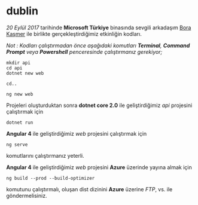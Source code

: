 # dublin

*20 Eylül 2017* tarihinde **Microsoft Türkiye** binasında sevgili arkadaşım [Bora Kaşmer](http://www.borakasmer.com) ile birlikte gerçekleştirdiğimiz etkinliğin kodları.

*Not : Kodları çalıştırmadan önce aşağıdaki komutları **Terminal**, **Command Prompt** veya **Powershell** penceresinde çalıştırmanız gerekiyor;*

```
mkdir api
cd api
dotnet new web

cd..

ng new web
```

Projeleri oluşturduktan sonra **dotnet core 2.0** ile geliştirdiğimiz *api* projesini çalıştırmak için

```
dotnet run
```

**Angular 4** ile geliştirdiğimiz *web* projesini çalıştırmak için

```
ng serve
```

komutlarını çalıştırmanız yeterli.

**Angular 4** ile geliştirdiğimiz *web* projesini **Azure** üzerinde yayına almak için

```
ng build --prod --build-optimizer
```

komutunu çalıştırmalı, oluşan dist dizinini **Azure** üzerine *FTP*, vs. ile göndermelisiniz.